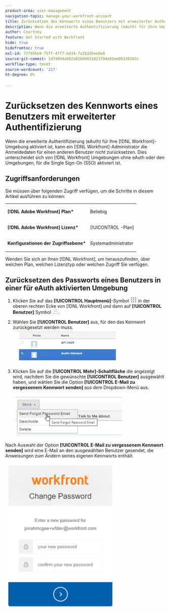 ```yaml
---
product-area: user-management
navigation-topic: manage-your-workfront-account
title: Zurücksetzen des Kennworts eines Benutzers mit erweiterter Authentifizierung
description: Wenn die erweiterte Authentifizierung (eAuth) für Ihre Umgebung aktiviert  [!DNL Workfront] , kann ein  [!DNL Workfront]  die Anmeldedaten für einen anderen Benutzer nicht zurücksetzen. Dies unterscheidet sich von  [!DNL Workfront]  ohne eAuth oder den Umgebungen, für die Single Sign-On (SSO) aktiviert ist.
author: Courtney
feature: Get Started with Workfront
hide: true
hidefromtoc: true
exl-id: 72f955e9-75ff-4ff7-b434-7a2b2d5ee0e8
source-git-commit: 1d7d094a682a02b09651023f94e81ee0b330163c
workflow-type: tm+mt
source-wordcount: '217'
ht-degree: 0%

---
```


# Zurücksetzen des Kennworts eines Benutzers mit erweiterter Authentifizierung

<!--This article has been hidden by request-->

Wenn die erweiterte Authentifizierung (eAuth) für Ihre [!DNL Workfront]-Umgebung aktiviert ist, kann ein [!DNL Workfront]-Administrator die Anmeldedaten für einen anderen Benutzer nicht zurücksetzen. Dies unterscheidet sich von [!DNL Workfront] Umgebungen ohne eAuth oder den Umgebungen, für die Single Sign-On (SSO) aktiviert ist.

## Zugriffsanforderungen

Sie müssen über folgenden Zugriff verfügen, um die Schritte in diesem Artikel ausführen zu können:

<table style="table-layout:auto"> 
 <col> 
 <col> 
 <tbody> 
  <tr> 
   <td role="rowheader"><strong>[!DNL Adobe Workfront] Plan*</strong></td> 
   <td> <p> Beliebig</p> </td> 
  </tr> 
  <tr> 
   <td role="rowheader"><strong>[!DNL Adobe Workfront] Lizenz*</strong></td> 
   <td> <p>[!UICONTROL -Plan]</p> </td> 
  </tr> 
  <tr> 
   <td role="rowheader"><strong>Konfigurationen der Zugriffsebene*</strong></td> 
   <td> <p>Systemadministrator </p> </td> 
  </tr> 
 </tbody> 
</table>

Wenden Sie sich an Ihren [!DNL Workfront], um herauszufinden, über welchen Plan, welchen Lizenztyp oder welchen Zugriff Sie verfügen.

## Zurücksetzen des Passworts eines Benutzers in einer für eAuth aktivierten Umgebung

1. Klicken Sie auf das **[!UICONTROL Hauptmenü]**-Symbol ![Hauptmenüsymbol](assets/main-menu-icon.png) in der oberen rechten Ecke von [!DNL Workfront] und dann auf **[!UICONTROL Benutzer]** Symbol ![Benutzer](assets/users-icon-in-main-menu.png).



1. Wählen Sie **[!UICONTROL Benutzer]** aus, für den das Kennwort zurückgesetzt werden muss.
   ![Benutzer auswählen](assets/100520classicnweselectuser-350x105.png)

1. Klicken Sie auf die **[!UICONTROL Mehr]-Schaltfläche** die angezeigt wird, nachdem Sie die gewünschte **[!UICONTROL Benutzer]** ausgewählt haben, und wählen Sie die Option **[!UICONTROL E-Mail zu vergessenem Kennwort senden]** aus dem Dropdown-Menü aus.

   ![E-Mail zu vergessenem Kennwort senden](assets/100520classicnwesendemail-350x134.png)

Nach Auswahl der Option **[!UICONTROL E-Mail zu vergessenem Kennwort senden]** wird eine E-Mail an den ausgewählten Benutzer gesendet, die Anweisungen zum Ändern seines eigenen Kennworts enthält.

![E-Mail zurücksetzen](assets/pwresetemail-resized-350x461.png)
